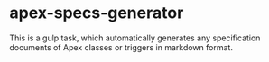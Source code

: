 # apex-specs-generator
This is a gulp task, which automatically generates any specification documents of Apex classes or triggers in markdown format.
